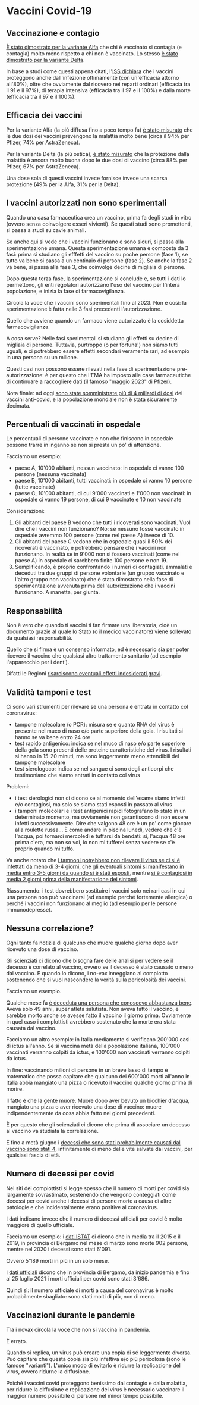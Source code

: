# Vaccini Covid-19

## Vaccinazione e contagio

[È stato dimostrato per la variante Alfa](https://www.nature.com/articles/s41591-021-01407-5) che chi è vaccinato si contagia (e contagia) molto meno rispetto a chi non è vaccinato.
Lo stesso [è stato dimostrato per la variante Delta](https://www.nejm.org/doi/pdf/10.1056/NEJMoa2108891?articleTools=true).

In base a studi come questi appena citati, l'[ISS dichiara](https://www.iss.it/primo-piano/-/asset_publisher/3f4alMwzN1Z7/content/cs-n%25C2%25B036-2021-covid-19-il-vaccino-protegge-da-infezioni-ricoveri-e-decessi-fino-al-100%2525) che i vaccini proteggono anche dall'infezione ottimamente (con un'efficacia attorno all'80%), oltre che ovviamente dal ricovero nei reparti ordinari (efficacia tra il 91 e il 97%), di terapia intensiva (efficacia tra il 97 e il 100%) e dalla morte (efficacia tra il 97 e il 100%).

## Efficacia dei vaccini

Per la variante Alfa (la più diffusa fino a poco tempo fa) [è stato misurato](https://www.nejm.org/doi/full/10.1056/NEJMoa2108891) che le due dosi dei vaccini prevengono la malattia molto bene (circa il 94% per Pfizer, 74% per AstraZeneca).

Per la variante Delta (la più ostica), [è stato misurato](https://www.nejm.org/doi/full/10.1056/NEJMoa2108891) che la protezione dalla malattia è ancora molto buona dopo le due dosi di vaccino (circa 88% per Pfizer, 67% per AstraZeneca).

Una dose sola di questi vaccini invece fornisce invece una scarsa protezione (49% per la Alfa, 31% per la Delta).

## I vaccini autorizzati non sono sperimentali

Quando una casa farmaceutica crea un vaccino, prima fa degli studi in vitro (ovvero senza coinvolgere esseri vivienti).
Se questi studi sono promettenti, si passa a studi su cavie animali.

Se anche qui si vede che i vaccini funzionano e sono sicuri, si passa alla sperimentazione umana.
Questa sperimentazione umana è composta da 3 fasi: prima si studiano gli efffetti del vaccino su poche persone (fase 1), se tutto va bene si passa a un centinaio di persone (fase 2).
Se anche la fase 2 va bene, si passa alla fase 3, che coinvolge decine di migliaia di persone.

Dopo questa terza fase, la sperimentazione si conclude e, se tutti i dati lo permettono, gli enti regolatori autorizzano l'uso del vaccino per l'intera popolazione, e inizia la fase di farmacovigilanza.

Circola la voce che i vaccini sono sperimentali fino al 2023.
Non è così: la sperimentazione è fatta nelle 3 fasi precedenti l'autorizzazione. 

Quello che avviene quando un farmaco viene autorizzato è la cosiddetta farmacovigilanza.

A cosa serve? Nelle fasi sperimentali si studiano gli effetti su decine di migliaia di persone.
Tuttavia, purtroppo (o per fortuna!) non siamo tutti uguali, e ci potrebbero essere effetti secondari veramente rari, ad esempio in una persona su un milione.

Questi casi non possono essere rilevati nella fase di sperimentazione pre-autorizzazione: è per questo che l'EMA ha imposto alle case farmaceutiche di continuare a raccogliere dati (il famoso "maggio 2023" di Pfizer).

Nota finale: ad oggi [sono state somministrate più di 4 miliardi di dosi](https://ourworldindata.org/covid-vaccinations) dei vaccini anti-covid, e la popolazione mondiale non è stata sicuramente decimata.

## Percentuali di vaccinati in ospedale

Le percentuali di persone vaccinate e non che finiscono in ospedale possono trarre in inganno se non si presta un po' di attenzione.

Facciamo un esempio:

- paese A, 10'000 abitanti, nessun vaccinato: in ospedale ci vanno 100 persone (nessuna vaccinata)
- paese B, 10'000 abitanti, tutti vaccinati: in ospedale ci vanno 10 persone (tutte vaccinate)
- paese C, 10'000 abitanti, di cui 9'000 vaccinati e 1'000 non vaccinati: in ospedale ci vanno 19 persone, di cui 9 vaccinate e 10 non vaccinate

Considerazioni:

1. Gli abitanti del paese B vedono che tutti i ricoverati sono vaccinati. Vuol dire che i vaccini non funzionano? No: se nessuno fosse vaccinato in ospedale avremmo 100 persone (come nel paese A) invece di 10.
2. Gli abitanti del paese C vedono che in ospedale quasi il 50% dei ricoverati è vaccinato, e potrebbero pensare che i vaccini non funzionano. In realtà se in 9'000 non si fossero vaccinati (come nel paese A) in ospedale ci sarebbero finite 100 persone e non 19.
3. Semplificando, è proprio confrontando i numeri di contagiati, ammalati e deceduti tra due gruppi di persone volontarie (un gruppo vaccinato e l'altro gruppo non vaccinato) che è stato dimostrato nella fase di sperimentazione avvenuta prima dell'autorizzazione che i vaccini funzionano. A manetta, per giunta.

## Responsabilità

Non è vero che quando ti vaccini ti fan firmare una liberatoria, cioè un documento grazie al quale lo Stato (o il medico vaccinatore) viene sollevato da qualsiasi responsabilità.

Quello che si firma è un consenso informato, ed è necessario sia per poter ricevere il vaccino che qualsiasi altro trattamento sanitario (ad esempio l'apparecchio per i denti).

Difatti le Regioni [risarciscono eventuali effetti indesiderati gravi](https://www.reuters.com/article/covid-vaccini-indennita-idITKCN2DT1NF).

## Validità tamponi e test

Ci sono vari strumenti per rilevare se una persona è entrata in contatto col coronavirus:

- tampone molecolare (o PCR): misura se e quanto RNA del virus è presente nel muco di naso e/o parte superiore della gola. I risultati si hanno se va bene entro 24 ore
- test rapido antigenico: indica se nel muco di naso e/o parte superiore della gola sono presenti delle proteine caratteristiche del virus. I risultati si hanno in 15-20 minuti, ma sono leggermente meno attendibili del tampone molecolare
- test sierologoco: indica se nel sangue ci sono degli anticorpi che testimoniano che siamo entrati in contatto col virus

Problemi:

- i test sierologici non ci dicono se al momento dell'esame siamo infetti e/o contagiosi, ma solo se siamo stati esposti in passato al virus
- i tamponi molecolari e i test antigenici rapidi fotografano lo stato in un determinato momento, ma ovviamente non garantiscono di non essere infetti successivamente. Dire che valgono 48 ore è un po' come giocare alla roulette russa... È come andare in piscina lunedì, vedere che c'è l'acqua, poi tornarci mercoledì e tuffarsi da bendati: sì, l'acqua 48 ore prima c'era, ma non so voi, io non mi tufferei senza vedere se c'è proprio quando mi tuffo.

Va anche notato che [i tamponi potrebbero non rilevare il virus se ci si è infettati da meno di 3-4 giorni](https://nortonhealthcare.com/news/how-long-after-exposure-to-test-positive-for-covid/), che [gli eventuali sintomi si manifestano in media entro 3-5 giorni da quando si è stati esposti](https://www.worldometers.info/coronavirus/coronavirus-incubation-period/), mentre [si è contagiosi in media 2 giorni prima della manifestazione dei sintomi](https://www.health.harvard.edu/diseases-and-conditions/if-youve-been-exposed-to-the-coronavirus).

Riassumendo: i test dovrebbero sostituire i vaccini solo nei rari casi in cui una persona non può vaccinarsi (ad esempio perché fortemente allergica) o perché i vaccini non funzionano al meglio (ad esempio per le persone immunodepresse).

## Nessuna correlazione?

Ogni tanto fa notizia di qualcuno che muore qualche giorno dopo aver ricevuto una dose di vaccino.

Gli scienziati ci dicono che bisogna fare delle analisi per vedere se il decesso è correlato al vaccino, ovvero se il decesso è stato causato o meno dal vaccino.
E quando lo dicono, i no-vax inneggiano al complotto sostenendo che si vuol nascondere la verità sulla pericolosità dei vaccini.

Facciamo un esempio.

Qualche mese fa [è deceduta una persona che conoscevo abbastanza bene](https://amp.quicomo.it/cronaca/mario-bottiani-fiorista-mercato-coperto-como.html).
Aveva solo 49 anni, super atleta salutista.
Non aveva fatto il vaccino, e sarebbe morto anche se avesse fatto il vaccino il giorno prima.
Ovviamente in quel caso i complottisti avrebbero sostenuto che la morte era stata causata dal vaccino.

Facciamo un altro esempio: in Italia mediamente si verificano 200'000 casi di ictus all'anno.
Se si vaccina metà della popolazione italiana, 100'000 vaccinati verranno colpiti da ictus, e 100'000 non vaccinati verranno colpiti da ictus.

In fine: vaccinando milioni di persone in un breve lasso di tempo è matematico che possa capitare che qualcuno dei 600'000 morti all'anno in Italia abbia mangiato una pizza o ricevuto il vaccino qualche giorno prima di morire.

Il fatto è che la gente muore. Muore dopo aver bevuto un bicchier d'acqua, mangiato una pizza o aver ricevuto una dose di vaccino: muore indipendentemente da cosa abbia fatto nei giorni precedenti.

È per questo che gli scienziati ci dicono che prima di associare un decesso al vaccino va studiata la correlazione.

E fino a metà giugno i [decessi che sono stati probabilmente causati dal vaccino sono stati 4](https://24plus.ilsole24ore.com/art/decessi-il-vaccino-cosa-dicono-davvero-numeri-rapporti-aifa-AExFnnP?refresh_ce=1), infinitamente di meno delle vite salvate dai vaccini, per qualsiasi fascia di età.

## Numero di decessi per covid

Nei siti dei complottisti si legge spesso che il numero di morti per covid sia largamente sovrastimato, sostenendo che vengono conteggiati come decessi per covid anche i decessi di persone morte a causa di altre patologie e che incidentalmente erano positive al coronavirus.

I dati indicano invece che il numero di decessi ufficiali per covid è molto maggiore di quello ufficiale.

Facciamo un esempio: i [dati ISTAT](https://www.istat.it/it/files//2020/03/tabella-provinciale-decessi-totali_2_21luglio2021.xlsx) ci dicono che in media tra il 2015 e il 2019, in provincia  di Bergamo nel mese di marzo sono morte 902 persone, mentre nel 2020 i decessi sono stati 6'091.

Ovvero 5'189 morti in più in un solo mese.

I [dati ufficiali](https://www.regione.lombardia.it/wps/portal/istituzionale/HP/servizi-e-informazioni/cittadini/salute-e-prevenzione/coronavirus/dashboard-covid19) dicono che in provincia di Bergamo, da inizio pandemia e fino al 25 luglio 2021 i morti ufficiali per covid sono stati 3'686.

Quindi sì: il numero ufficiale di morti a causa del coronavirus è molto probabilmente sbagliato: sono stati molti di più, non di meno.

## Vaccinazioni durante le pandemie

Tra i novax circola la voce che non si vaccina in pandemia.

È errato.

Quando si replica, un virus può creare una copia di sé leggermente diversa.
Può capitare che questa copia sia più infettiva e/o più pericolosa (sono le famose "varianti").
L'unico modo di evitarlo è ridurre la replicazione del virus, ovvero ridurne la diffusione.

Poiché i vaccini covid proteggono benissimo dal contagio e dalla malattia, per ridurre la diffusione e replicazione del virus è necessario vaccinare il maggior numero possibile di persone nel minor tempo possibile.
